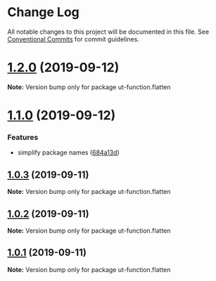 # Change Log

All notable changes to this project will be documented in this file.
See [Conventional Commits](https://conventionalcommits.org) for commit guidelines.

# [1.2.0](https://github.com/softwaregroup-bg/ut-function/compare/ut.template@1.2.0...ut-function.flatten@1.2.0) (2019-09-12)

**Note:** Version bump only for package ut-function.flatten





# [1.1.0](https://github.com/softwaregroup-bg/ut-function/compare/ut-function.flatten@1.0.3...ut.flatten@1.1.0) (2019-09-12)


### Features

* simplify package names ([684a13d](https://github.com/softwaregroup-bg/ut-function/commit/684a13d))





## [1.0.3](https://github.com/softwaregroup-bg/ut-function/compare/ut-function.template@1.1.1...ut-function.flatten@1.0.3) (2019-09-11)

**Note:** Version bump only for package ut-function.flatten





## [1.0.2](https://github.com/softwaregroup-bg/ut-function/compare/ut-function.template@1.1.0...ut-function.flatten@1.0.2) (2019-09-11)

**Note:** Version bump only for package ut-function.flatten





## [1.0.1](https://github.com/softwaregroup-bg/ut-function/compare/initial@1.0.0...ut-function.flatten@1.0.1) (2019-09-11)

**Note:** Version bump only for package ut-function.flatten
